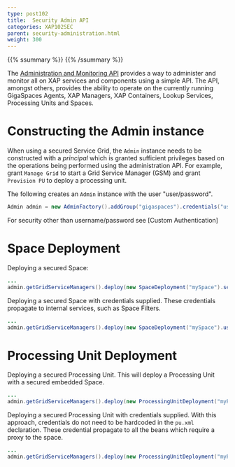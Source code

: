 ```yaml
---
type: post102
title:  Security Admin API
categories: XAP102SEC
parent: security-administration.html
weight: 300
---
```


{{% ssummary %}} {{% /ssummary %}}

The [Administration and Monitoring API]({{%currentjavaurl%}}/administration-and-monitoring-api.html) provides a way to administer and monitor all on XAP services and components using a simple API. The API, amongst others, provides the ability to operate on the currently running GigaSpaces Agents, XAP Managers, XAP Containers, Lookup Services, Processing Units and Spaces.



# Constructing the Admin instance

When using a secured Service Grid, the `Admin` instance needs to be constructed with a _principal_ which is granted sufficient privileges based on the operations being performed using the administration API. For example, grant `Manage Grid` to start a Grid Service Manager (GSM) and grant `Provision PU` to deploy a processing unit.

The following creates an `Admin` instance with the user "user/password".


```java
Admin admin = new AdminFactory().addGroup("gigaspaces").credentials("user", "password").createAdmin();
```

For security other than username/password see [Custom Authentication]

# Space Deployment

Deploying a secured Space:


```java
...
admin.getGridServiceManagers().deploy(new SpaceDeployment("mySpace").secured(true));
```

Deploying a secured Space with credentials supplied. These credentials propagate to internal services, such as Space Filters.


```java
...
admin.getGridServiceManagers().deploy(new SpaceDeployment("mySpace").userDetails("myUser", "myPassword"));
```

# Processing Unit Deployment

Deploying a secured Processing Unit. This will deploy a Processing Unit with a secured embedded Space.


```java
...
admin.getGridServiceManagers().deploy(new ProcessingUnitDeployment("myPu").secured(true));
```

Deploying a secured Processing Unit with credentials supplied. With this approach, credentials do not need to be hardcoded in the `pu.xml` declaration. These credential propagate to all the beans which require a proxy to the space.


```java
...
admin.getGridServiceManagers().deploy(new ProcessingUnitDeployment("myPu").userDetails("myUser", "myPassword"));
```

